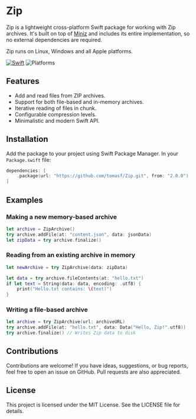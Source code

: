 # Zip

Zip is a lightweight cross-platform Swift package for working with Zip archives. It's built on top of [Miniz](https://github.com/richgel999/miniz) and includes its entire implementation, so no external dependencies are required.

Zip runs on Linux, Windows and all Apple platforms.

[![Swift](https://github.com/tomasf/Zip/actions/workflows/swift.yml/badge.svg)](https://github.com/tomasf/Zip/actions/workflows/swift.yml) ![Platforms](https://img.shields.io/badge/Platforms-macOS_%7C_iOS_%7C_tvOS_%7C_watchOS_%7C_visionOS_%7C_Linux_%7C_Windows-47D?logo=swift&logoColor=white)

## Features

- Add and read files from ZIP archives.
- Support for both file-based and in-memory archives.
- Iterative reading of files in chunk.
- Configurable compression levels.
- Minimalistic and modern Swift API.

## Installation
Add the package to your project using Swift Package Manager. In your `Package.swift` file:

```swift
dependencies: [
    .package(url: "https://github.com/tomasf/Zip.git", from: "2.0.0")
]
```

## Examples
### Making a new memory-based archive

```swift
let archive = ZipArchive()
try archive.addFile(at: "content.json", data: jsonData)
let zipData = try archive.finalize()
```

### Reading from an existing archive in memory

```swift
let newArchive = try ZipArchive(data: zipData)

let data = try archive.fileContents(at: "hello.txt")
if let text = String(data: data, encoding: .utf8) {
    print("Hello.txt contains: \(text)")
}
```

### Writing a file-based archive

```swift
let archive = try ZipArchive(url: archiveURL)
try archive.addFile(at: "hello.txt", data: Data("Hello, Zip!".utf8))
try archive.finalize() // Writes Zip data to disk
```

## Contributions

Contributions are welcome! If you have ideas, suggestions, or bug reports, feel free to open an issue on GitHub. Pull requests are also appreciated.

## License

This project is licensed under the MIT License. See the LICENSE file for details.

